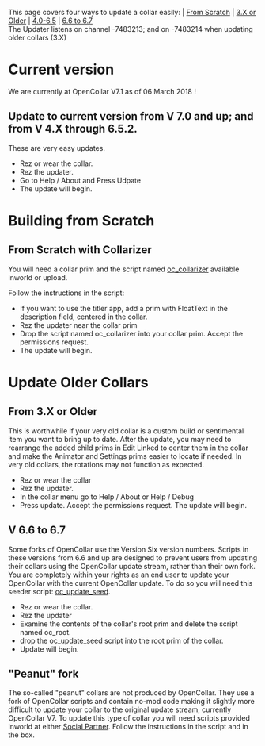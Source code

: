 This page covers four ways to update a collar easily: | [From Scratch](#from-scratch-with-collarizer) | [3.X or Older](#From-3.X-or-Older) | [4.0-6.5](#V-4.X-to-6.5) | [6.6 to 6.7](#V-6.6-to-6.7)  
The Updater listens on channel -7483213; and on -7483214 when updating older collars (3.X)  

# Current version
We are currently at OpenCollar V7.1 as of 06 March 2018 !  

## Update to current version from V 7.0 and up; and from V 4.X through 6.5.2.

These are very easy updates.  
* Rez or wear the collar.
* Rez the updater.
* Go to Help / About and Press Udpate
* The update will begin.

# Building from Scratch

## From Scratch with Collarizer

You will need a collar prim and the script named [oc_collarizer](https://github.com/OpenCollarTeam/OpenCollar/blob/1027df9b56903a071c03404725fe0e143c912d73/src/spares/oc_collarizer.lsl) available inworld or upload.

Follow the instructions in the script:
* If you want to use the titler app, add a prim with FloatText in the description field, centered in the collar.
* Rez the updater near the collar prim
* Drop the script named oc_collarizer into your collar prim.  Accept the permissions request.
* The update will begin.

# Update Older Collars

## From 3.X or Older

This is worthwhile if your very old collar is a custom build or sentimental item you want to bring up to date. After the update, you may need to rearrange the added child prims in Edit Linked to center them in the collar and make the Animator and Settings prims easier to locate if needed. In very old collars, the rotations may not function as expected.

* Rez or wear the collar
* Rez the updater.
* In the collar menu go to Help / About or Help / Debug
* Press update. Accept the permissions request. The update will begin. 

## V 6.6 to 6.7 
Some forks of OpenCollar use the Version Six version numbers.  Scripts in these versions from 6.6 and up are designed to prevent users from updating their collars using the OpenCollar update stream, rather than their own fork.  You are completely within your rights as an end user to update your OpenCollar with the current OpenCollar update.  To do so you will need this seeder script: [oc_update_seed](https://github.com/OpenCollarTeam/OpenCollar/commit/e623fb532b21a2ace6d3d812cc536791361811c4).  
* Rez or wear the collar.
* Rez the updater
* Examine the contents of the collar's root prim and delete the script named oc_root.
* drop the oc_update_seed script into the root prim of the collar. 
* Update will begin.

## "Peanut" fork
The so-called "peanut" collars are not produced by OpenCollar.  They use a fork of OpenCollar scripts and contain no-mod code making it slightly more difficult to update your collar to the original update stream, currently OpenCollar V7.  To update this type of collar you will need scripts provided inworld at either [Social Partner](https://opencollar.cc/OpenCollar-Social-Partner-Locations).  Follow the instructions in the script and in the box.

